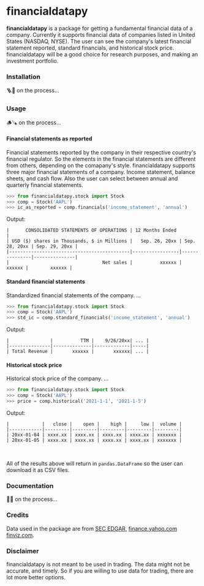 # financialdatapy

**financialdatapy** is a package for getting a fundamental financial data of a company. Currently it supports financial data of companies listed in United States (NASDAQ, NYSE). The user can see the company's latest financial statement reported, standard financials, and historical stock price. financialdatapy will be a good choice for research purposes, and making an investment portfolio.

### Installation

🪜🔨 on the process...

### Usage

🪵🪚 on the process...

#### Financial statements as reported

Financial statements reported by the company in their respective country's financial regulator. So the elements in the financial statements are different from others, depending on the comapany's style. financialdatapy supports three major financial statements of a company. Income statement, balance sheets, and cash flow. Also the user can select between annual and quarterly financial statements.

```python
>>> from financialdatapy.stock import Stock
>>> comp = Stock('AAPL')
>>> ic_as_reported = comp.financials('income_statement', 'annual')
```

Output:

```
|      CONSOLIDATED STATEMENTS OF OPERATIONS | 12 Months Ended                                 |
| USD ($) shares in Thousands, $ in Millions |   Sep. 26, 20xx | Sep. 28, 20xx | Sep. 29, 20xx |
|--------------------------------------------|-----------------|---------------|---------------|
|                                  Net sales |          xxxxxx |        xxxxxx |        xxxxxx |

```

#### Standard financial statements

Standardized financial statements of the company. ...

```python
>>> from financialdatapy.stock import Stock
>>> comp = Stock('AAPL')
>>> std_ic = comp.standard_financials('income_statement', 'annual')
```

Output:

```
|               |          TTM |    9/26/20xx| ... |
|---------------|--------------|-------------|-----|
| Total Revenue |       xxxxxx |       xxxxxx| ... |
```



#### Historical stock price

Historical stock price of the company. ...

```python
>>> from financialdatapy.stock import Stock
>>> comp = Stock('AAPL')
>>> price = comp.historical('2021-1-1', '2021-1-5')
```

Output:

```
|            |   close |    open |    high |     low |  volume |
|------------|---------|---------|---------|---------|---------|
| 20xx-01-04 | xxxx.xx | xxxx.xx | xxxx.xx | xxxx.xx | xxxxxxx |
| 20xx-01-05 | xxxx.xx | xxxx.xx | xxxx.xx | xxxx.xx | xxxxxxx |
```

</br >

All of the results above will return in `pandas.DataFrame` so the user can download it as CSV files.

### Documentation

🔩🔧 on the process...

### Credits

Data used in the package are from [SEC EDGAR](https://www.sec.gov/os/accessing-edgar-data), [finance.yahoo.com](https://finance.yahoo.com/) [finviz.com](https://finviz.com/). 

### Disclaimer

financialdatapy is not meant to be used in trading. The data might not be accurate, and timely. So if you are willing to use data for trading, there are lot more better options.

